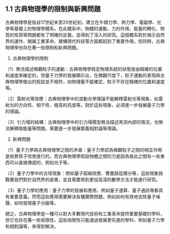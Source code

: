 ## 1.1 古典物理學的限制與新興問題

古典物理學是指自17世紀末至20世紀初，建立在牛頓力學、熱力學、電磁學、光學等基礎上的物理學體系。在此體系中，物體的運動、力的作用、能量的轉化、物質的性質等問題都有了明確的定義，並得到了深入的研究。這個體系對於揭示自然界的運作、開展工業革命、建構現代科技等方面都起到了重要作用。但同時，古典物理學也存在著一些限制和新興問題。

1. 古典物理學的限制

（1）無法描述微觀粒子的運動：古典物理學假定物理系統的狀態是由精確的位置和速度來確定的，但量子力學的發展顯示出，在微觀尺度下，粒子運動的表現與古典物理學做出的假設並不相符，如物理量不能確定，粒子不存在精確的位置和速度等。

（2）雷射光等效應：古典物理學中的波動光學理論不能解釋雷射光等現象，如雷射光的方向性、相干性、極高的亮度等。對於這些現象，必須進一步發展量子力學的理論。

（3）引力場的結構：古典物理學中的引力場模型無法描述黑洞內部的情況，也無法解釋暗能量等問題。需要進一步發展廣義相對論等理論。

2. 新興問題

（1）量子力學與古典物理學之間的矛盾：量子力學認為微觀粒子之間的相互作用是依靠質子信使進行的，而古典物理學假設物體之間的力是因為彼此之間有一些東西可以直接傳遞的，例如光子等。

（2）量子力學中的古怪現象：例如量子超越效應、費曼路徑積分等，這些現象挑戰著我們對於自然界的直覺，並且需要用到更加高深的數學方法才能進行研究。

（3）量子力學的應用：量子力學的發展和應用，例如量子運算、量子通訊等都具有重要意義。然而這些應用需要解決各種實際問題，例如如何有效地去除量子噪聲、如何發現量子分級等。

總之，古典物理學是一種可以對大多數現代技術和工業革命提供重要基礎的學科，但它也存在著一些局限性，這些局限性只能通過發展更先進的學科，例如量子力學和相對論等，來得到解決。